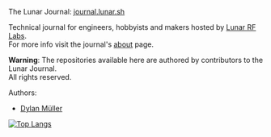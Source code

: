 The Lunar Journal: [journal.lunar.sh](https://journal.lunar.sh/)

Technical journal for engineers, hobbyists and makers hosted by [Lunar RF Labs](https://github.com/lunar-rf).<br>
For more info visit the journal's [about](https://journal.lunar.sh/about/) page.

**Warning**: The repositories available here are authored by contributors to the Lunar Journal.<br>
All rights reserved.

Authors: 
- [Dylan Müller](https://www.linkedin.com/in/lunarjournal)

[![Top Langs](https://github-readme-stats-48wc.vercel.app/api/top-langs/?username=lunarjournal&layout=compact)](https://github.com/spacehen/github-readme-stats)


